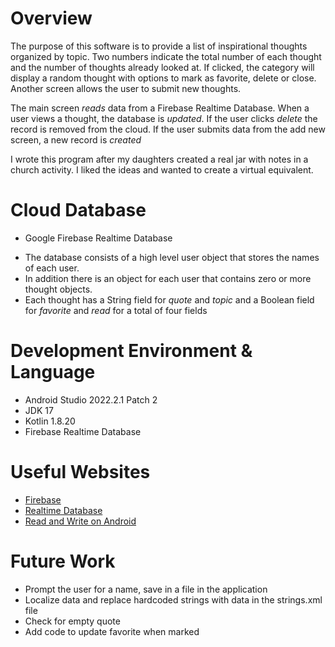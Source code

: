 # Overview
The purpose of this software is to provide a list of inspirational thoughts organized by topic. Two numbers indicate the total number of each thought and the number of thoughts already looked at. If clicked, the category will display a random thought with options to mark as favorite, delete or close. Another screen allows the user to submit new thoughts.

The main screen *reads* data from a Firebase Realtime Database. When a user views a thought, the database is *updated*. If the user clicks *delete* the record is removed from the cloud. If the user submits data from the add new screen, a new record is *created* 

I wrote this program after my daughters created a real jar with notes in a church activity. I liked the ideas and wanted to create a virtual equivalent.

# Cloud Database
* Google Firebase Realtime Database
- The database consists of a high level user object that stores the names of each user.
- In addition there is an object for each user that contains zero or more thought objects.
- Each thought has a String field for *quote* and *topic* and a Boolean field for *favorite* and *read* for a total of four fields

# Development Environment & Language
- Android Studio 2022.2.1 Patch 2
- JDK 17
- Kotlin 1.8.20
- Firebase Realtime Database

# Useful Websites
- [Firebase](https://firebase.google.com/)
- [Realtime Database](https://firebase.google.com/docs/database)
- [Read and Write on Android](https://firebase.google.com/docs/database/android/read-and-write)

# Future Work
- Prompt the user for a name, save in a file in the application
- Localize data and replace hardcoded strings with data in the strings.xml file
- Check for empty quote
- Add code to update favorite when marked
